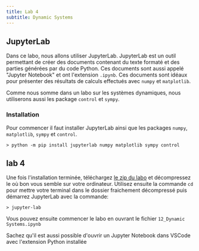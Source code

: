 ```yaml
---
title: Lab 4
subtitle: Dynamic Systems
---
```


## JupyterLab

Dans ce labo, nous allons utiliser JupyterLab. JupyterLab est un outil
permettant de créer des documents contenant du texte formaté et des parties
générées par du code Python. Ces documents sont aussi appelé "Jupyter Notebook"
et ont l'extension `.ipynb`. Ces documents sont idéaux pour présenter des
résultats de calculs effectués avec `numpy` et `matplotlib`.

Comme nous somme dans un labo sur les systèmes dynamiques, nous utiliserons
aussi les package `control` et `sympy`.

### Installation

Pour commencer il faut installer JupyterLab ainsi que les packages `numpy`,
`matplotlib`, `sympy` et `control`.

```terminal
> python -m pip install jupyterlab numpy matplotlib sympy control
```

## lab 4

Une fois l'installation terminée, téléchargez [le zip du labo](./lab4.zip) et
décompressez le où bon vous semble sur votre ordinateur. Utilisez ensuite la
commande `cd` pour mettre votre terminal dans le dossier fraichement décompressé
puis démarrez JupyterLab avec la commande:

```terminal
> jupyter-lab
```

Vous pouvez ensuite commencer le labo en ouvrant le fichier
`12_Dynamic Systems.ipynb`

Sachez qu'il est aussi possible d'ouvrir un Jupyter Notebook dans VSCode avec
l'extension Python installée
